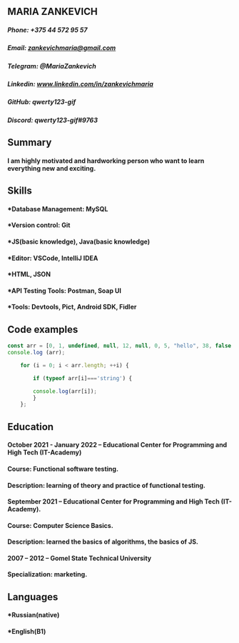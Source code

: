 ##  **MARIA ZANKEVICH**

##### **Phone:** +375 44 572 95 57
##### **Email:** zankevichmaria@gmail.com
##### **Telegram:** @MariaZankevich
##### **Linkedin:** www.linkedin.com/in/zankevichmaria
##### **GitHub:** qwerty123-gif
##### **Discord:** qwerty123-gif#9763

## **Summary**

#### I am highly motivated and hardworking person who want to learn  everything new and exciting. 

## **Skills**

#### *Database Management: MySQL
#### *Version control: Git
#### *JS(basic knowledge), Java(basic knowledge)
#### *Editor: VSCode, IntelliJ IDEA
#### *HTML, JSON
#### *API Testing Tools: Postman, Soap UI
#### *Tools: Devtools, Pict, Android SDK, Fidler

## **Code examples**

```javascript
const arr = [0, 1, undefined, null, 12, null, 0, 5, "hello", 38, false, undefined, null, "world", "", 46, undefined, 29]
console.log (arr);

    for (i = 0; i < arr.length; ++i) {

        if (typeof arr[i]==='string') {

        console.log(arr[i]);
        }
    };
```

## **Education**

#### October 2021 - January 2022 – Educational Center for Programming and High Tech (IT-Academy)
#### Course: Functional software testing.
#### Description: learning of theory and practice of functional testing.

#### September 2021 – Educational Center for Programming and High Tech (IT-Academy).
#### Course: Computer Science Basics.
#### Description: learned the basics of algorithms, the basics of JS.

#### 2007 – 2012 – Gomel State Technical University
#### Specialization: marketing.

## **Languages**

#### *Russian(native)
#### *English(B1)
